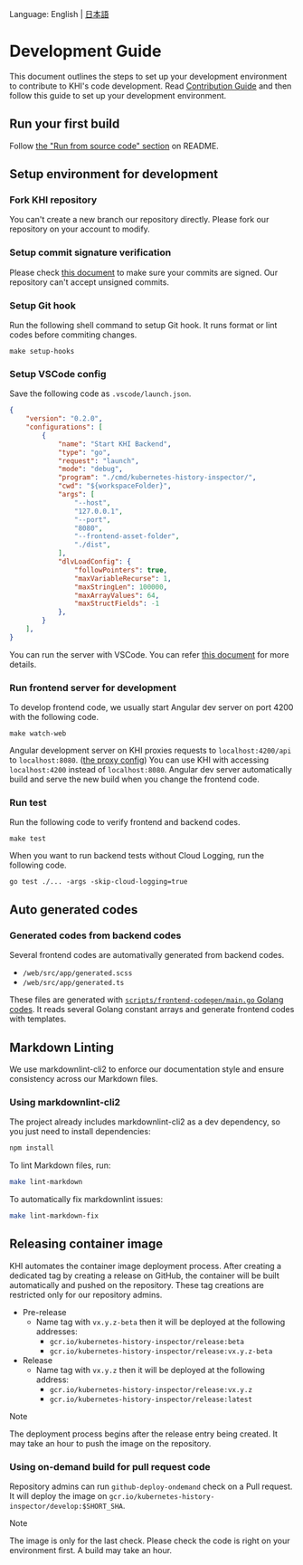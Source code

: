 Language: English | [日本語](/docs/ja/development-contribution/development-guide.md)

# Development Guide

This document outlines the steps to set up your development environment to contribute to KHI's code development.
Read [Contribution Guide](contributing.md) and then follow this guide to set up your development environment.

## Run your first build

Follow [the "Run from source code" section](/README.md#run-from-source-code) on README.

## Setup environment for development

### Fork KHI repository

You can't create a new branch our repository directly. Please fork our repository on your account to modify.

### Setup commit signature verification

Please check [this document](https://docs.github.com/en/authentication/managing-commit-signature-verification) to make sure your commits are signed.
Our repository can't accept unsigned commits.

### Setup Git hook

Run the following shell command to setup Git hook. It runs format or lint codes before commiting changes.

```shell
make setup-hooks
```

### Setup VSCode config

Save the following code as `.vscode/launch.json`.

```json
{
    "version": "0.2.0",
    "configurations": [
        {
            "name": "Start KHI Backend",
            "type": "go",
            "request": "launch",
            "mode": "debug",
            "program": "./cmd/kubernetes-history-inspector/",
            "cwd": "${workspaceFolder}",
            "args": [
                "--host",
                "127.0.0.1",
                "--port",
                "8080",
                "--frontend-asset-folder",
                "./dist",
            ],
            "dlvLoadConfig": {
                "followPointers": true,
                "maxVariableRecurse": 1,
                "maxStringLen": 100000,
                "maxArrayValues": 64,
                "maxStructFields": -1
            },
        }
    ],
}
```

You can run the server with VSCode. You can refer [this document](https://code.visualstudio.com/docs/languages/go) for more details.

### Run frontend server for development

To develop frontend code, we usually start Angular dev server on port 4200 with the following code.

```shell
make watch-web
```

Angular development server on KHI proxies requests to `localhost:4200/api` to `localhost:8080`. ([the proxy config](../../web/proxy.conf.mjs))
You can use KHI with accessing `localhost:4200` instead of `localhost:8080`. Angular dev server automatically build and serve the new build when you change the frontend code.

### Run test

Run the following code to verify frontend and backend codes.

```shell
make test
```

When you want to run backend tests without Cloud Logging, run the following code.

```shell
go test ./... -args -skip-cloud-logging=true
```

## Auto generated codes

### Generated codes from backend codes

Several frontend codes are automativally generated from backend codes.

* `/web/src/app/generated.scss`
* `/web/src/app/generated.ts`

These files are generated with [`scripts/frontend-codegen/main.go` Golang codes](/scripts/frontend-codegen/main.go). It reads several Golang constant arrays and generate frontend codes with templates.

## Markdown Linting

We use markdownlint-cli2 to enforce our documentation style and ensure consistency across our Markdown files.

### Using markdownlint-cli2

The project already includes markdownlint-cli2 as a dev dependency, so you just need to install dependencies:

```bash
npm install
```

To lint Markdown files, run:

```bash
make lint-markdown
```

To automatically fix markdownlint issues:

```bash
make lint-markdown-fix
```

## Releasing container image

KHI automates the container image deployment process.
After creating a dedicated tag by creating a release on GitHub, the container will be built automatically and pushed on the repository.
These tag creations are restricted only for our repository admins.

* Pre-release
  * Name tag with `vx.y.z-beta` then it will be deployed at the following addresses:
    * `gcr.io/kubernetes-history-inspector/release:beta`
    * `gcr.io/kubernetes-history-inspector/release:vx.y.z-beta`
* Release
  * Name tag with `vx.y.z` then it will be deployed at the following address:
    * `gcr.io/kubernetes-history-inspector/release:vx.y.z`
    * `gcr.io/kubernetes-history-inspector/release:latest`

> [!NOTE]
> The deployment process begins after the release entry being created. It may take an hour to push the image on the repository.

### Using on-demand build for pull request code

Repository admins can run `github-deploy-ondemand` check on a Pull request.
It will deploy the image on `gcr.io/kubernetes-history-inspector/develop:$SHORT_SHA`.

> [!NOTE]
> The image is only for the last check. Please check the code is right on your environment first.
> A build may take an hour.

